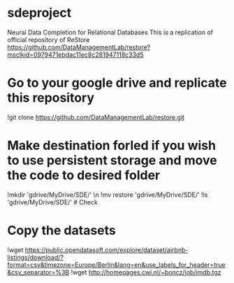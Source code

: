 # sdeproject
  Neural Data Completion for Relational Databases
  This is a replication of official repository of ReStore https://github.com/DataManagementLab/restore?msclkid=0979471ebdac11ec8c281947118c33d5 

# Go to your google drive and replicate this repository
  !git clone https://github.com/DataManagementLab/restore.git

# Make destination forled if you wish to use persistent storage and move the code to desired folder
  !mkdir 'gdrive/MyDrive/SDE/' \n
  !mv restore 'gdrive/MyDrive/SDE/'
  !ls 'gdrive/MyDrive/SDE/' # Check

# Copy the datasets
  !wget https://public.opendatasoft.com/explore/dataset/airbnb-listings/download/?format=csv&timezone=Europe/Berlin&lang=en&use_labels_for_header=true&csv_separator=%3B
  !wget http://homepages.cwi.nl/~boncz/job/imdb.tgz

